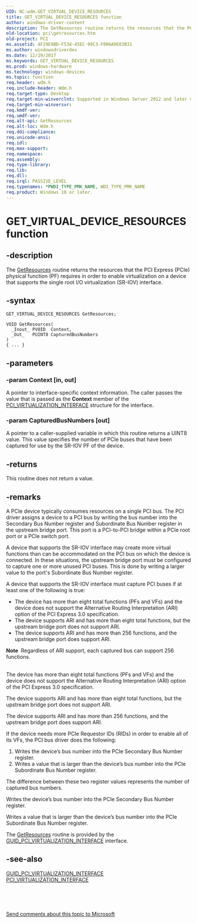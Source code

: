 ```yaml
---
UID: NC:wdm.GET_VIRTUAL_DEVICE_RESOURCES
title: GET_VIRTUAL_DEVICE_RESOURCES function
author: windows-driver-content
description: The GetResources routine returns the resources that the PCI Express (PCIe) physical function (PF) requires in order to enable virtualization on a device that supports the single root I/O virtualization (SR-IOV) interface.
old-location: pci\getresources.htm
old-project: PCI
ms.assetid: 4F29E9BD-F534-45EC-99C3-F006A0E03B31
ms.author: windowsdriverdev
ms.date: 12/29/2017
ms.keywords: GET_VIRTUAL_DEVICE_RESOURCES
ms.prod: windows-hardware
ms.technology: windows-devices
ms.topic: function
req.header: wdm.h
req.include-header: Wdm.h
req.target-type: Desktop
req.target-min-winverclnt: Supported in Windows Server 2012 and later versions of Windows.
req.target-min-winversvr: 
req.kmdf-ver: 
req.umdf-ver: 
req.alt-api: GetResources
req.alt-loc: Wdm.h
req.ddi-compliance: 
req.unicode-ansi: 
req.idl: 
req.max-support: 
req.namespace: 
req.assembly: 
req.type-library: 
req.lib: 
req.dll: 
req.irql: PASSIVE_LEVEL
req.typenames: *PWDI_TYPE_PMK_NAME, WDI_TYPE_PMK_NAME
req.product: Windows 10 or later.
---
```


# GET_VIRTUAL_DEVICE_RESOURCES function



## -description
The <a href="https://msdn.microsoft.com/library/windows/hardware/hh451131">GetResources</a> routine returns the resources that the PCI Express (PCIe) physical function (PF) requires in order to enable virtualization on a device that supports the single root I/O virtualization (SR-IOV) interface.



## -syntax

````
GET_VIRTUAL_DEVICE_RESOURCES GetResources;

VOID GetResources(
  _Inout_ PVOID  Context,
  _Out_   PUINT8 CapturedBusNumbers
)
{ ... }
````


## -parameters

### -param Context [in, out]

A pointer to interface-specific context information. The caller passes the value that is passed as the <b>Context</b> member of the <a href="https://msdn.microsoft.com/library/windows/hardware/hh406642">PCI_VIRTUALIZATION_INTERFACE</a> structure for the interface.


### -param CapturedBusNumbers [out]

A pointer to a caller-supplied variable in which this routine returns a UINT8 value. This value specifies the number of PCIe buses that have been captured for use by the SR-IOV PF of the device.


## -returns
This routine does not return a value.


## -remarks
A PCIe device typically consumes resources on a single PCI bus.  The PCI driver assigns a device to a PCI bus by writing the bus number into the Secondary Bus Number register and Subordinate Bus Number register in the upstream bridge port. This port is a PCI-to-PCI bridge within a PCIe root port or a PCIe switch port.

A device that supports the SR-IOV interface may create more virtual functions than can be accommodated on the PCI bus on which the device is connected.  In these situations, the upstream bridge port must be configured to capture one or more unused PCI buses.  This is done by writing a larger value to the port's Subordinate Bus Number register.

A device that supports the SR-IOV interface  must capture PCI buses if at least one of the following is true:
<ul>
<li>
The device has more than eight total functions (PFs and VFs) and the device does not support the Alternative Routing Interpretation (ARI) option of the PCI Express 3.0 specification.


</li>
<li>
The device supports ARI and has more than eight total functions, but the upstream bridge port does not support ARI.


</li>
<li>
The device supports ARI and has more than 256 functions, and the upstream bridge port does  support ARI.

</li>
</ul>
<div class="alert"><b>Note</b>  Regardless of ARI support, each captured bus can support 256 functions.</div>
<div> </div>


The device has more than eight total functions (PFs and VFs) and the device does not support the Alternative Routing Interpretation (ARI) option of the PCI Express 3.0 specification.


The device supports ARI and has more than eight total functions, but the upstream bridge port does not support ARI.


The device supports ARI and has more than 256 functions, and the upstream bridge port does  support ARI.

If the device needs more PCIe Requestor IDs (RIDs) in order to enable all  of its VFs, the PCI bus driver does the following:<ol>
<li>
Writes the device’s bus number into the PCIe Secondary Bus Number register.

</li>
<li>
Writes a value that is larger than the device’s bus number into the PCIe Subordinate Bus Number register.

</li>
</ol>The difference between these two register values represents the number of captured bus numbers.



Writes the device’s bus number into the PCIe Secondary Bus Number register.

Writes a value that is larger than the device’s bus number into the PCIe Subordinate Bus Number register.

The <a href="https://msdn.microsoft.com/library/windows/hardware/hh451131">GetResources</a> routine is provided by the <a href="https://msdn.microsoft.com/library/windows/hardware/hh451143">GUID_PCI_VIRTUALIZATION_INTERFACE</a> interface.


## -see-also
<dl>
<dt><b></b></dt>
<dt>
<a href="https://msdn.microsoft.com/library/windows/hardware/hh451143">GUID_PCI_VIRTUALIZATION_INTERFACE</a>
</dt>
<dt>
<a href="https://msdn.microsoft.com/library/windows/hardware/hh406642">PCI_VIRTUALIZATION_INTERFACE</a>
</dt>
</dl>
 

 

<a href="mailto:wsddocfb@microsoft.com?subject=Documentation%20feedback [PCI\pci]:%20GET_VIRTUAL_DEVICE_RESOURCES routine%20 RELEASE:%20(12/29/2017)&amp;body=%0A%0APRIVACY STATEMENT%0A%0AWe use your feedback to improve the documentation. We don't use your email address for any other purpose, and we'll remove your email address from our system after the issue that you're reporting is fixed. While we're working to fix this issue, we might send you an email message to ask for more info. Later, we might also send you an email message to let you know that we've addressed your feedback.%0A%0AFor more info about Microsoft's privacy policy, see http://privacy.microsoft.com/en-us/default.aspx." title="Send comments about this topic to Microsoft">Send comments about this topic to Microsoft</a>

